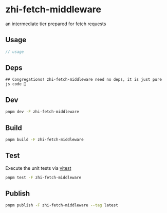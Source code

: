 # zhi-fetch-middleware

an intermediate tier prepared for fetch requests

## Usage

```js
// usage
```

## Deps

```
## Congregations! zhi-fetch-middleware need no deps, it is just pure js code 🎉
```

## Dev

```bash
pnpm dev -F zhi-fetch-middleware
```

## Build

```bash
pnpm build -F zhi-fetch-middleware
```

## Test

Execute the unit tests via [vitest](https://vitest.dev)

```bash
pnpm test -F zhi-fetch-middleware
```

## Publish

```bash
pnpm publish -F zhi-fetch-middleware --tag latest
```
